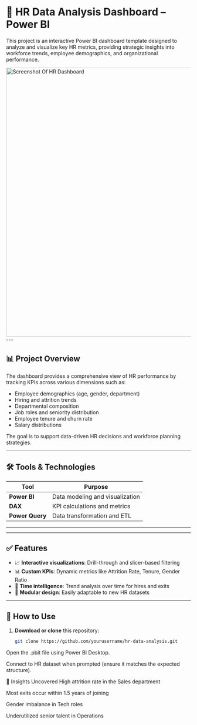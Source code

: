 # 🧠 HR Data Analysis Dashboard – Power BI

This project is an interactive Power BI dashboard template designed to analyze and visualize key HR metrics, providing strategic insights into workforce trends, employee demographics, and organizational performance.

<img width="1351" height="732" alt="Screenshot Of HR Dashboard" src="https://github.com/user-attachments/assets/7ce8262c-de1e-41b7-be13-63182b3a486b" />
---

## 📊 Project Overview

The dashboard provides a comprehensive view of HR performance by tracking KPIs across various dimensions such as:

- Employee demographics (age, gender, department)
- Hiring and attrition trends
- Departmental composition
- Job roles and seniority distribution
- Employee tenure and churn rate
- Salary distributions

The goal is to support data-driven HR decisions and workforce planning strategies.

---

## 🛠️ Tools & Technologies

| Tool        | Purpose                         |
|-------------|---------------------------------|
| **Power BI**| Data modeling and visualization |
| **DAX**     | KPI calculations and metrics    |
| **Power Query** | Data transformation and ETL |

---


---

## ✅ Features

- 📈 **Interactive visualizations**: Drill-through and slicer-based filtering
- 📊 **Custom KPIs**: Dynamic metrics like Attrition Rate, Tenure, Gender Ratio
- 📅 **Time intelligence**: Trend analysis over time for hires and exits
- 📎 **Modular design**: Easily adaptable to new HR datasets

---

## 📌 How to Use

1. **Download or clone** this repository:
   ```bash
   git clone https://github.com/yourusername/hr-data-analysis.git
Open the .pbit file using Power BI Desktop.

Connect to HR dataset when prompted (ensure it matches the expected structure).



🧠 Insights Uncovered
High attrition rate in the Sales department

Most exits occur within 1.5 years of joining

Gender imbalance in Tech roles

Underutilized senior talent in Operations


